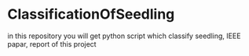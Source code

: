 # ClassificationOfSeedling
in this repository you will get python script which classify seedling, IEEE papar, report of this project
